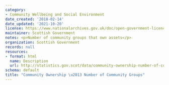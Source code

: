 ```yaml
---
category:
- Community Wellbeing and Social Environment
date_created: '2018-02-14'
date_updated: '2021-10-20'
license: https://www.nationalarchives.gov.uk/doc/open-government-licence/version/3/
maintainer: Scottish Government
notes: <p>Number of community groups that own assets</p>
organization: Scottish Government
records: null
resources:
- format: html
  name: Description
  url: http://statistics.gov.scot/data/community-ownership-number-of-community-groups
schema: default
title: "Community Ownership \u2013 Number of Community Groups"
---
```

